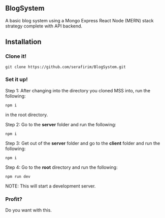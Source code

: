 ## BlogSystem
A basic blog system using a Mongo Express React Node (MERN) stack strategy complete with API backend. 
## Installation
### Clone it!

    git clone https://github.com/serafirim/BlogSystem.git

### Set it up!
Step 1: After changing into the directory you cloned MSS into, run the following:

    npm i 
in the root directory.

Step 2: Go to the **server** folder and run the following:

    npm i
Step 3: Get out of the **server** folder and go to the **client** folder and run the following:

    npm i
Step 4: Go to the **root** directory and run the following: 

    npm run dev

NOTE: This will start a development server. 

### Profit?
Do you want with this. 